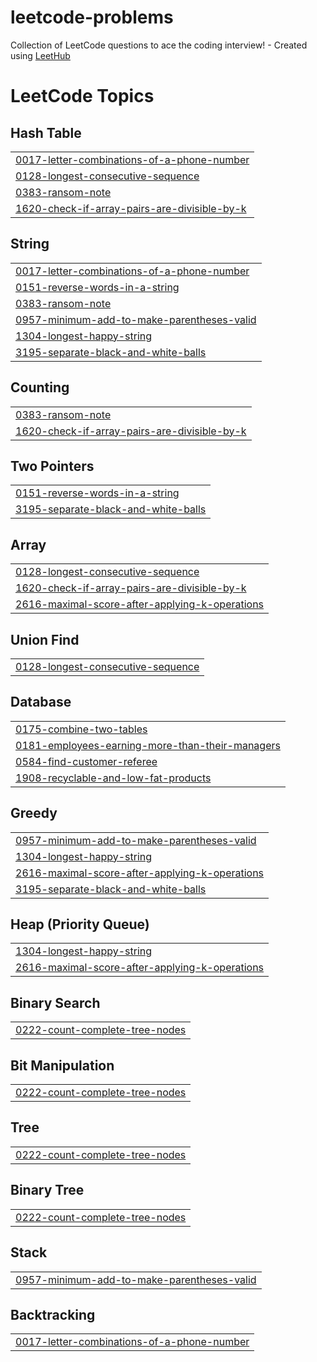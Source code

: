 # leetcode-problems
Collection of LeetCode questions to ace the coding interview! - Created using [LeetHub](https://github.com/QasimWani/LeetHub)

<!---LeetCode Topics Start-->
# LeetCode Topics
## Hash Table
|  |
| ------- |
| [0017-letter-combinations-of-a-phone-number](https://github.com/mehedi-iitdu/leetcode-problems/tree/master/0017-letter-combinations-of-a-phone-number) |
| [0128-longest-consecutive-sequence](https://github.com/mehedi-iitdu/leetcode-problems/tree/master/0128-longest-consecutive-sequence) |
| [0383-ransom-note](https://github.com/mehedi-iitdu/leetcode-problems/tree/master/0383-ransom-note) |
| [1620-check-if-array-pairs-are-divisible-by-k](https://github.com/mehedi-iitdu/leetcode-problems/tree/master/1620-check-if-array-pairs-are-divisible-by-k) |
## String
|  |
| ------- |
| [0017-letter-combinations-of-a-phone-number](https://github.com/mehedi-iitdu/leetcode-problems/tree/master/0017-letter-combinations-of-a-phone-number) |
| [0151-reverse-words-in-a-string](https://github.com/mehedi-iitdu/leetcode-problems/tree/master/0151-reverse-words-in-a-string) |
| [0383-ransom-note](https://github.com/mehedi-iitdu/leetcode-problems/tree/master/0383-ransom-note) |
| [0957-minimum-add-to-make-parentheses-valid](https://github.com/mehedi-iitdu/leetcode-problems/tree/master/0957-minimum-add-to-make-parentheses-valid) |
| [1304-longest-happy-string](https://github.com/mehedi-iitdu/leetcode-problems/tree/master/1304-longest-happy-string) |
| [3195-separate-black-and-white-balls](https://github.com/mehedi-iitdu/leetcode-problems/tree/master/3195-separate-black-and-white-balls) |
## Counting
|  |
| ------- |
| [0383-ransom-note](https://github.com/mehedi-iitdu/leetcode-problems/tree/master/0383-ransom-note) |
| [1620-check-if-array-pairs-are-divisible-by-k](https://github.com/mehedi-iitdu/leetcode-problems/tree/master/1620-check-if-array-pairs-are-divisible-by-k) |
## Two Pointers
|  |
| ------- |
| [0151-reverse-words-in-a-string](https://github.com/mehedi-iitdu/leetcode-problems/tree/master/0151-reverse-words-in-a-string) |
| [3195-separate-black-and-white-balls](https://github.com/mehedi-iitdu/leetcode-problems/tree/master/3195-separate-black-and-white-balls) |
## Array
|  |
| ------- |
| [0128-longest-consecutive-sequence](https://github.com/mehedi-iitdu/leetcode-problems/tree/master/0128-longest-consecutive-sequence) |
| [1620-check-if-array-pairs-are-divisible-by-k](https://github.com/mehedi-iitdu/leetcode-problems/tree/master/1620-check-if-array-pairs-are-divisible-by-k) |
| [2616-maximal-score-after-applying-k-operations](https://github.com/mehedi-iitdu/leetcode-problems/tree/master/2616-maximal-score-after-applying-k-operations) |
## Union Find
|  |
| ------- |
| [0128-longest-consecutive-sequence](https://github.com/mehedi-iitdu/leetcode-problems/tree/master/0128-longest-consecutive-sequence) |
## Database
|  |
| ------- |
| [0175-combine-two-tables](https://github.com/mehedi-iitdu/leetcode-problems/tree/master/0175-combine-two-tables) |
| [0181-employees-earning-more-than-their-managers](https://github.com/mehedi-iitdu/leetcode-problems/tree/master/0181-employees-earning-more-than-their-managers) |
| [0584-find-customer-referee](https://github.com/mehedi-iitdu/leetcode-problems/tree/master/0584-find-customer-referee) |
| [1908-recyclable-and-low-fat-products](https://github.com/mehedi-iitdu/leetcode-problems/tree/master/1908-recyclable-and-low-fat-products) |
## Greedy
|  |
| ------- |
| [0957-minimum-add-to-make-parentheses-valid](https://github.com/mehedi-iitdu/leetcode-problems/tree/master/0957-minimum-add-to-make-parentheses-valid) |
| [1304-longest-happy-string](https://github.com/mehedi-iitdu/leetcode-problems/tree/master/1304-longest-happy-string) |
| [2616-maximal-score-after-applying-k-operations](https://github.com/mehedi-iitdu/leetcode-problems/tree/master/2616-maximal-score-after-applying-k-operations) |
| [3195-separate-black-and-white-balls](https://github.com/mehedi-iitdu/leetcode-problems/tree/master/3195-separate-black-and-white-balls) |
## Heap (Priority Queue)
|  |
| ------- |
| [1304-longest-happy-string](https://github.com/mehedi-iitdu/leetcode-problems/tree/master/1304-longest-happy-string) |
| [2616-maximal-score-after-applying-k-operations](https://github.com/mehedi-iitdu/leetcode-problems/tree/master/2616-maximal-score-after-applying-k-operations) |
## Binary Search
|  |
| ------- |
| [0222-count-complete-tree-nodes](https://github.com/mehedi-iitdu/leetcode-problems/tree/master/0222-count-complete-tree-nodes) |
## Bit Manipulation
|  |
| ------- |
| [0222-count-complete-tree-nodes](https://github.com/mehedi-iitdu/leetcode-problems/tree/master/0222-count-complete-tree-nodes) |
## Tree
|  |
| ------- |
| [0222-count-complete-tree-nodes](https://github.com/mehedi-iitdu/leetcode-problems/tree/master/0222-count-complete-tree-nodes) |
## Binary Tree
|  |
| ------- |
| [0222-count-complete-tree-nodes](https://github.com/mehedi-iitdu/leetcode-problems/tree/master/0222-count-complete-tree-nodes) |
## Stack
|  |
| ------- |
| [0957-minimum-add-to-make-parentheses-valid](https://github.com/mehedi-iitdu/leetcode-problems/tree/master/0957-minimum-add-to-make-parentheses-valid) |
## Backtracking
|  |
| ------- |
| [0017-letter-combinations-of-a-phone-number](https://github.com/mehedi-iitdu/leetcode-problems/tree/master/0017-letter-combinations-of-a-phone-number) |
<!---LeetCode Topics End-->